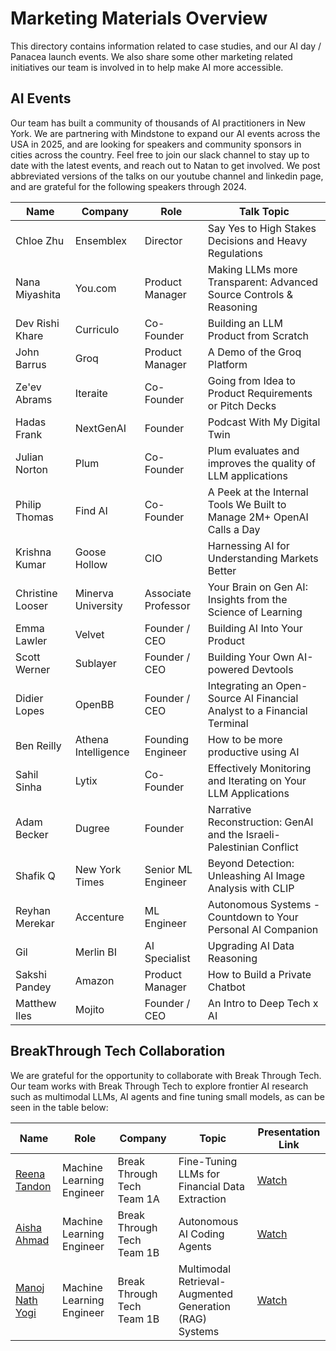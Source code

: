 # Marketing Materials Overview

This directory contains information related to case studies, and our AI day / Panacea launch events. We also share some other marketing related initiatives our team is involved in to help make AI more accessible.

## AI Events

Our team has built a community of thousands of AI practitioners in New York. We are partnering with Mindstone to expand our AI events across the USA in 2025, and are looking for speakers and community sponsors in cities across the country. Feel free to join our slack channel to stay up to date with the latest events, and reach out to Natan to get involved. We post abbreviated versions of the talks on our youtube channel and linkedin page, and are grateful for the following speakers through 2024.

| **Name**            | **Company**          | **Role**                     | **Talk Topic**                                                |
|---------------------|---------------------|-----------------------------|-------------------------------------------------------------|
| Chloe Zhu           | Ensemblex           | Director                    | Say Yes to High Stakes Decisions and Heavy Regulations      |
| Nana Miyashita      | You.com             | Product Manager             | Making LLMs more Transparent: Advanced Source Controls & Reasoning |
| Dev Rishi Khare     | Curriculo           | Co-Founder                  | Building an LLM Product from Scratch                        |
| John Barrus         | Groq                | Product Manager             | A Demo of the Groq Platform                                 |
| Ze'ev Abrams        | Iteraite            | Co-Founder                  | Going from Idea to Product Requirements or Pitch Decks      |
| Hadas Frank         | NextGenAI           | Founder                     | Podcast With My Digital Twin                                |
| Julian Norton       | Plum                | Co-Founder                  | Plum evaluates and improves the quality of LLM applications |
| Philip Thomas       | Find AI             | Co-Founder                  | A Peek at the Internal Tools We Built to Manage 2M+ OpenAI Calls a Day |
| Krishna Kumar       | Goose Hollow        | CIO                         | Harnessing AI for Understanding Markets Better              |
| Christine Looser    | Minerva University  | Associate Professor         | Your Brain on Gen AI: Insights from the Science of Learning |
| Emma Lawler         | Velvet              | Founder / CEO               | Building AI Into Your Product                               |
| Scott Werner        | Sublayer            | Founder / CEO               | Building Your Own AI-powered Devtools                      |
| Didier Lopes        | OpenBB              | Founder / CEO               | Integrating an Open-Source AI Financial Analyst to a Financial Terminal |
| Ben Reilly          | Athena Intelligence | Founding Engineer           | How to be more productive using AI                         |
| Sahil Sinha         | Lytix               | Co-Founder                  | Effectively Monitoring and Iterating on Your LLM Applications |
| Adam Becker         | Dugree              | Founder                     | Narrative Reconstruction: GenAI and the Israeli-Palestinian Conflict |
| Shafik Q            | New York Times      | Senior ML Engineer          | Beyond Detection: Unleashing AI Image Analysis with CLIP    |
| Reyhan Merekar      | Accenture           | ML Engineer                 | Autonomous Systems - Countdown to Your Personal AI Companion |
| Gil                 | Merlin BI           | AI Specialist               | Upgrading AI Data Reasoning                                 |
| Sakshi Pandey       | Amazon              | Product Manager             | How to Build a Private Chatbot                              |
| Matthew Iles        | Mojito              | Founder / CEO               | An Intro to Deep Tech x AI                                  |

## BreakThrough Tech Collaboration

We are grateful for the opportunity to collaborate with Break Through Tech. Our team works with Break Through Tech to explore frontier AI research such as multimodal LLMs, AI agents and fine tuning small models, as can be seen in the table below:

| Name                | Role                        | Company                     | Topic                                       | Presentation Link                          |
|---------------------|-----------------------------|-----------------------------|---------------------------------------------|--------------------------------------------|
| [Reena Tandon](https://www.linkedin.com/in/reena-tandon/) | Machine Learning Engineer   | Break Through Tech Team 1A | Fine-Tuning LLMs for Financial Data Extraction | [Watch](https://www.youtube.com/watch?v=0eYaC5xzMSk) |
| [Aisha Ahmad](https://www.linkedin.com/in/aishaahmad-cs/) | Machine Learning Engineer   | Break Through Tech Team 1B | Autonomous AI Coding Agents                 | [Watch](https://www.youtube.com/watch?v=K2KUVdZjZnc) |
| [Manoj Nath Yogi](https://www.linkedin.com/in/manoj-nath-yogi/) | Machine Learning Engineer   | Break Through Tech Team 1B | Multimodal Retrieval-Augmented Generation (RAG) Systems | [Watch](https://www.youtube.com/watch?v=kkBNeGIUcfk) |
